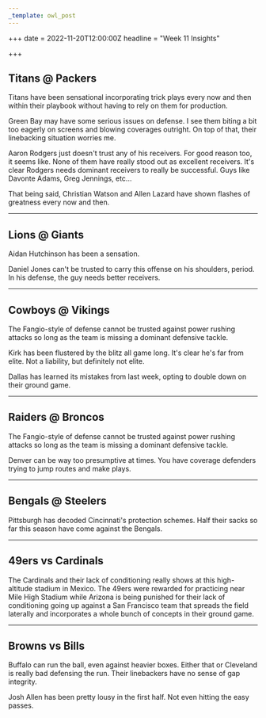 ```yaml
---
_template: owl_post
---
```


+++
date = 2022-11-20T12:00:00Z
headline = "Week 11 Insights"

+++
## Titans @ Packers

Titans have been sensational incorporating trick plays every now and then within their playbook without having to rely on them for production.

Green Bay may have some serious issues on defense. I see them biting a bit too eagerly on screens and blowing coverages outright. On top of that, their linebacking situation worries me.

Aaron Rodgers just doesn't trust any of his receivers. For good reason too, it seems like. None of them have really stood out as excellent receivers. It's clear Rodgers needs dominant receivers to really be successful. Guys like Davonte Adams, Greg Jennings, etc...

That being said, Christian Watson and Allen Lazard have shown flashes of greatness every now and then.

***

## Lions @ Giants

Aidan Hutchinson has been a sensation.

Daniel Jones can't be trusted to carry this offense on his shoulders, period. In his defense, the guy needs better receivers.

***

## Cowboys @ Vikings

The Fangio-style of defense cannot be trusted against power rushing attacks so long as the team is missing a dominant defensive tackle.

Kirk has been flustered by the blitz all game long. It's clear he's far from elite. Not a liability, but definitely not elite.

Dallas has learned its mistakes from last week, opting to double down on their ground game.

***

## Raiders @ Broncos

The Fangio-style of defense cannot be trusted against power rushing attacks so long as the team is missing a dominant defensive tackle.

Denver can be way too presumptive at times. You have coverage defenders trying to jump routes and make plays.

***

## Bengals @ Steelers

Pittsburgh has decoded Cincinnati's protection schemes. Half their sacks so far this season have come against the Bengals.

***

## 49ers vs Cardinals

The Cardinals and their lack of conditioning really shows at this high-altitude stadium in Mexico. The 49ers were rewarded for practicing near Mile High Stadium while Arizona is being punished for their lack of conditioning going up against a San Francisco team that spreads the field laterally and incorporates a whole bunch of concepts in their ground game.

***

## Browns vs Bills

Buffalo can run the ball, even against heavier boxes. Either that or Cleveland is really bad defensing the run. Their linebackers have no sense of gap integrity.

Josh Allen has been pretty lousy in the first half. Not even hitting the easy passes.
